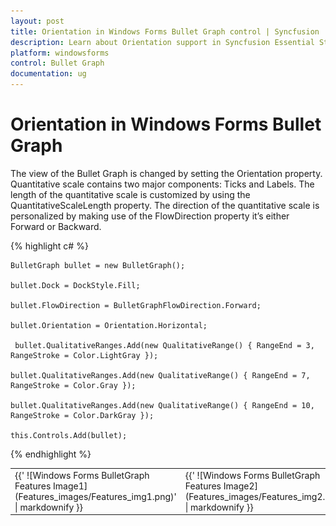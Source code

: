 ```yaml
---
layout: post
title: Orientation in Windows Forms Bullet Graph control | Syncfusion
description: Learn about Orientation support in Syncfusion Essential Studio Windows Forms Bullet Graph control and more details.
platform: windowsforms
control: Bullet Graph
documentation: ug
---
```


# Orientation in Windows Forms Bullet Graph

The view of the Bullet Graph is changed by setting the Orientation property. Quantitative scale contains two major components: Ticks and Labels. The length of the quantitative scale is customized by using the QuantitativeScaleLength property. The direction of the quantitative scale is personalized by making use of the FlowDirection property it’s either Forward or Backward.

{% highlight c# %}

    BulletGraph bullet = new BulletGraph();

    bullet.Dock = DockStyle.Fill;

    bullet.FlowDirection = BulletGraphFlowDirection.Forward;

    bullet.Orientation = Orientation.Horizontal;

     bullet.QualitativeRanges.Add(new QualitativeRange() { RangeEnd = 3, RangeStroke = Color.LightGray });

    bullet.QualitativeRanges.Add(new QualitativeRange() { RangeEnd = 7, RangeStroke = Color.Gray });

    bullet.QualitativeRanges.Add(new QualitativeRange() { RangeEnd = 10, RangeStroke = Color.DarkGray });                    

    this.Controls.Add(bullet);

{% endhighlight %}

<table>
<tr>
<td>
{{' ![Windows Forms BulletGraph Features Image1](Features_images/Features_img1.png)' | markdownify }}

</td><td>
{{' ![Windows Forms BulletGraph Features Image2](Features_images/Features_img2.png)' | markdownify }}

</td></tr>
</table>
